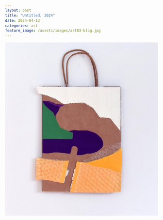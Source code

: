 ```yaml
---
layout: post
title: "Untitled, 2024"
date: 2024-04-13
categories: art
feature_image: /assets/images/art03-blog.jpg
---
```


![bag](/assets/images/art03-blog.jpg)
